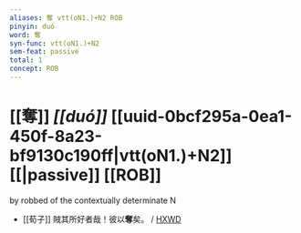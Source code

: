 ```yaml
---
aliases: 奪 vtt(oN1.)+N2 ROB
pinyin: duó
word: 奪
syn-func: vtt(oN1.)+N2
sem-feat: passive
total: 1
concept: ROB 
---
```

# [[奪]] *[[duó]]*  [[uuid-0bcf295a-0ea1-450f-8a23-bf9130c190ff|vtt(oN1.)+N2]] [[|passive]] [[ROB]]
by robbed of the contextually determinate N
 - [[荀子]] 賊其所好者哉！彼以**奪**矣。 / [HXWD](https://hxwd.org/textview.html?location=KR3a0002_tls_009-22a.28)